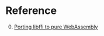 # Reference

0. [Porting libffi to pure WebAssembly](https://www.tweag.io/blog/2022-03-17-libffi-wasm32/)

